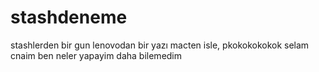 # stashdeneme
stashlerden bir gun
lenovodan bir yazı
macten isle,
pkokokokokok
selam cnaim ben neler yapayim daha bilemedim 